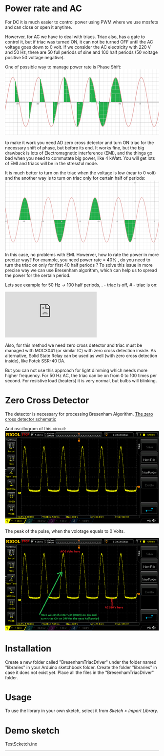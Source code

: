 # Power rate and AC #
For DC it is much easier to control power using PWM where we use mosfets and can close or open it anytime.

Howerver, for AC we have to deal with triacs. Triac also, has a gate to control it, but if triac was turned ON, 
it can not be turned OFF until the AC voltage goes down to 0 volt.
If we consider the AC electricity with 220 V and 50 Hz, there are 50 full periods of sine and 100 half periods (50 voltage positive 50 voltage negative).

One of possible way to manage power rate is Phase Shift:
![Phase Shift](https://raw.githubusercontent.com/biletnikov/bresenham-triac-driver/master/Images/Phase-Shift.png)

to make it work you need AD zero cross detector and turn ON triac for the necessary shift of phase, but before its end.
It works fine, but the big drawback is lots of Electromagnetic interference (EMI), and the things go bad when you need to commutate big power, like 4 kWatt. 
You will get lots of EMI and triacs will be in the stressful mode.

It is much better to turn on the triac when the voltage is low (near to 0 volt) and the another way is to turn on triac only for certain half of periods:
![Bresehnham](https://raw.githubusercontent.com/biletnikov/bresenham-triac-driver/master/Images/Bresenham.png)
In this case, no problems with EMI.
Howerver, how to rate the power in more precize way? For example, you need power rate = 40% , do you need to turn the triac on only for first 40 half periods ?
To solve this issue in more precise way we can use Bresenham algorithm, which can help us to spread the power for the certain period.

Lets see example for 50 Hz -> 100 half periods,  . - triac is off,  # - triac is on:

![Bresenham Algorithm](https://raw.githubusercontent.com/biletnikov/bresenham-triac-driver/master/BresenhamAlgorithmExample.txt)

Also, for this method we need zero cross detector and triac must be managed with MOC3041 (or similar IC) with zero cross detection inside.
As alternative, Solid State Relay can be used as well (with zero cross detection inside), like Fotek SSR-40 DA.

But you can not use this approach for light dimming which needs more higher frequency.
For 50 Hz AC, the triac can be on from 0 to 100 times per second. For resistive load (heaters) it is very normal, but bulbs will blinking.

# Zero Cross Detector #
The detector is necessary for processing Bresenham Algorithm. 
[The zero cross detector schematic](Schematic/AC-Zero-Cross-Detector.png)

And oscillogram of this circuit:
![Zero Cross Detector Oscillogram](https://raw.githubusercontent.com/biletnikov/bresenham-triac-driver/master/Images/ZeroCrossDetector_Oscillogram.png)

The peak of the pulse, when the volotage equals to 0 Volts.

![Zero Cross Detector Oscillogram Explanation](https://raw.githubusercontent.com/biletnikov/bresenham-triac-driver/master/Images/ZeroCrossDetector_Oscillogram_explanation.png)

# Installation #
Create a new folder called "BresenhamTriacDriver" under the folder named "libraries" in your Arduino sketchbook folder.
Create the folder "libraries" in case it does not exist yet. Place all the files in the "BresenhamTriacDriver" folder.

# Usage #
To use the library in your own sketch, select it from *Sketch > Import Library*.

# Demo sketch #
TestScketch.ino


-------------------------------------------------------------------------------------------------------------------
